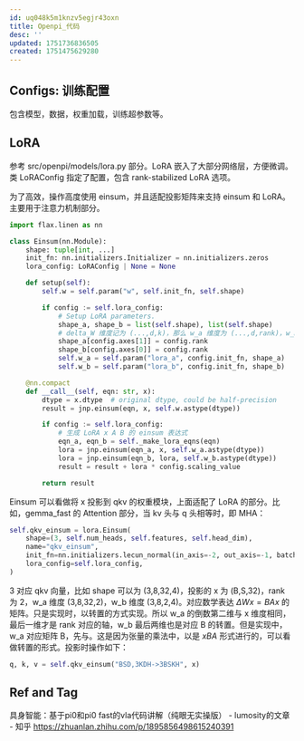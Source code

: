 ```yaml
---
id: uq048k5m1knzv5egjr43oxn
title: Openpi_代码
desc: ''
updated: 1751736836505
created: 1751475629280
---
```


## Configs: 训练配置

包含模型，数据，权重加载，训练超参数等。

## LoRA

参考 src/openpi/models/lora.py 部分。LoRA 嵌入了大部分网络层，方便微调。类 LoRAConfig 指定了配置，包含 rank-stabilized LoRA 选项。

为了高效，操作高度使用 einsum，并且适配投影矩阵来支持 einsum 和 LoRA。主要用于注意力机制部分。

```py
import flax.linen as nn

class Einsum(nn.Module):
    shape: tuple[int, ...]
    init_fn: nn.initializers.Initializer = nn.initializers.zeros
    lora_config: LoRAConfig | None = None

    def setup(self):
        self.w = self.param("w", self.init_fn, self.shape)

        if config := self.lora_config:
            # Setup LoRA parameters.
            shape_a, shape_b = list(self.shape), list(self.shape)
            # delta_W 维度记为 (...,d,k)，那么 w_a 维度为 (...,d,rank)，w_b 维度为 (...,rank,k)
            shape_a[config.axes[1]] = config.rank
            shape_b[config.axes[0]] = config.rank
            self.w_a = self.param("lora_a", config.init_fn, shape_a)
            self.w_b = self.param("lora_b", config.init_fn, shape_b)

    @nn.compact
    def __call__(self, eqn: str, x):
        dtype = x.dtype  # original dtype, could be half-precision
        result = jnp.einsum(eqn, x, self.w.astype(dtype))

        if config := self.lora_config:
            # 生成 LoRA x A B 的 einsum 表达式
            eqn_a, eqn_b = self._make_lora_eqns(eqn)
            lora = jnp.einsum(eqn_a, x, self.w_a.astype(dtype))
            lora = jnp.einsum(eqn_b, lora, self.w_b.astype(dtype))
            result = result + lora * config.scaling_value

        return result
```

Einsum 可以看做将 x 投影到 qkv 的权重模块，上面适配了 LoRA 的部分。比如，gemma_fast 的 Attention 部分，当 kv 头与 q 头相等时，即 MHA：

```py
self.qkv_einsum = lora.Einsum(
    shape=(3, self.num_heads, self.features, self.head_dim),
    name="qkv_einsum",
    init_fn=nn.initializers.lecun_normal(in_axis=-2, out_axis=-1, batch_axis=(0, 1)),
    lora_config=self.lora_config,
)
```

3 对应 qkv 向量，比如 shape 可以为 (3,8,32,4)，投影的 x 为 (B,S,32)，rank 为 2，w_a 维度 (3,8,32,2)，w_b 维度 (3,8,2,4)。对应数学表达 $\Delta W x = B A x$ 的矩阵。只是实现时，以转置的方式实现。所以 w_a 的倒数第二维与 x 维度相同，最后一维才是 rank 对应的轴，w_b 最后两维也是对应 B 的转置。但是实现中，w_a 对应矩阵 B，先与。这是因为张量的乘法中，以是 $x B A$ 形式进行的，可以看做转置的形式。投影时操作如下：

```py
q, k, v = self.qkv_einsum("BSD,3KDH->3BSKH", x)
```

## Ref and Tag

具身智能：基于pi0和pi0 fast的vla代码讲解（纯眼无实操版） - lumosity的文章 - 知乎
https://zhuanlan.zhihu.com/p/1895856498615240391
